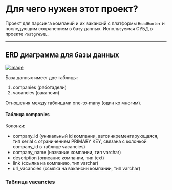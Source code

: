 # Для чего нужен этот проект?

Проект для парсинга компаний и их вакансий с платформы ``HeadHunter`` и последующим сохранением в базу данных.
Используемая СУБД в проекте ``PostgreSQL``.

____

## ERD диаграмма для базы данных

<a href="https://ibb.co/ykpKRYc"><img src="https://i.ibb.co/rp3qtcR/image.png" alt="image" border="0" /></a>

База данных имеет две таблицы:
1) companies (работадели)
2) vacancies (вакансии)

Отношения между таблицами one-to-many (один ко многим).


#### Таблица companies

Колонки:
* company_id (уникальный id компании, автоинкрементирующаяся, тип serial с ограничением PRIMARY KEY, связана с колонкой company_id в таблице vacancies)
* company_name (название компании, тип varchar)
* description (описание компании, тип text)
* link (ссылка на компанию, тип varchar)
* url_vacancies (ссылка на вакансии компании, тип varchar)

### Таблица vacancies
